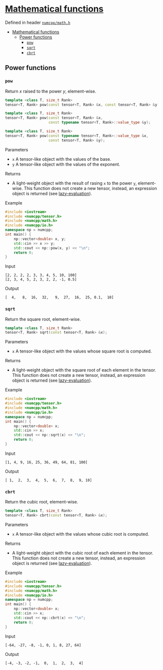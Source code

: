# [Mathematical functions](readme.md)

Defined in header [`numcpp/math.h`](/include/numcpp/math.h)

- [Mathematical functions](#mathematical-functions)
  - [Power functions](#power-functions)
    - [`pow`](#pow)
    - [`sqrt`](#sqrt)
    - [`cbrt`](#cbrt)

## Power functions

### `pow`

Return $x$ raised to the power $y$, element-wise.
```cpp
template <class T, size_t Rank>
tensor<T, Rank> pow(const tensor<T, Rank> &x, const tensor<T, Rank> &y);

template <class T, size_t Rank>
tensor<T, Rank> pow(const tensor<T, Rank> &x,
                    const typename tensor<T, Rank>::value_type &y);

template <class T, size_t Rank>
tensor<T, Rank> pow(const typename tensor<T, Rank>::value_type &x,
                    const tensor<T, Rank> &y);
```

Parameters

* `x` A tensor-like object with the values of the base.
* `y` A tensor-like object with the values of the exponent.

Returns

* A light-weight object with the result of rasing `x` to the power `y`, element-wise. This function does not create a new tensor, instead, an expression object is returned (see [lazy-evaluation](/doc/Tensor%20class/Tensor/Operators.md)).

Example

```cpp
#include <iostream>
#include <numcpp/tensor.h>
#include <numcpp/math.h>
#include <numcpp/io.h>
namespace np = numcpp;
int main() {
    np::vector<double> x, y;
    std::cin >> x >> y;
    std::cout << np::pow(x, y) << "\n";
    return 0;
}
```

Input

```
[2, 2, 2, 2, 3, 3, 4, 5, 10, 100]
[2, 3, 4, 5, 2, 3, 2, 2, -1, 0.5]
```

Output

```
[  4,   8,  16,  32,   9,  27,  16,  25, 0.1,  10]
```

### `sqrt`

Return the square root, element-wise.
```cpp
template <class T, size_t Rank>
tensor<T, Rank> sqrt(const tensor<T, Rank> &x);
```

Parameters

* `x` A tensor-like object with the values whose square root is computed.

Returns

* A light-weight object with the square root of each element in the tensor. This function does not create a new tensor, instead, an expression object is returned (see [lazy-evaluation](/doc/Tensor%20class/Tensor/Operators.md)).

Example

```cpp
#include <iostream>
#include <numcpp/tensor.h>
#include <numcpp/math.h>
#include <numcpp/io.h>
namespace np = numcpp;
int main() {
    np::vector<double> x;
    std::cin >> x;
    std::cout << np::sqrt(x) << "\n";
    return 0;
}
```

Input

```
[1, 4, 9, 16, 25, 36, 49, 64, 81, 100]
```

Output

```
[ 1,  2,  3,  4,  5,  6,  7,  8,  9, 10]
```

### `cbrt`

Return the cubic root, element-wise.
```cpp
template <class T, size_t Rank>
tensor<T, Rank> cbrt(const tensor<T, Rank> &x);
```

Parameters

* `x` A tensor-like object with the values whose cubic root is computed.

Returns

* A light-weight object with the cubic root of each element in the tensor. This function does not create a new tensor, instead, an expression object is returned (see [lazy-evaluation](/doc/Tensor%20class/Tensor/Operators.md)).

Example

```cpp
#include <iostream>
#include <numcpp/tensor.h>
#include <numcpp/math.h>
#include <numcpp/io.h>
namespace np = numcpp;
int main() {
    np::vector<double> x;
    std::cin >> x;
    std::cout << np::cbrt(x) << "\n";
    return 0;
}
```

Input

```
[-64, -27, -8, -1, 0, 1, 8, 27, 64]
```

Output

```
[-4, -3, -2, -1,  0,  1,  2,  3,  4]
```
